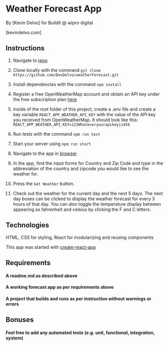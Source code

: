 # Weather Forecast App

By [Kevin Delvo] for Buildit @ wipro digital

[kevindelvo.com]

## Instructions

1. Navigate to [repo](https://gitbub.com/DevDelvo/weatherForecast)

2. Clone locally with the command `git clone https://github.com/DevDelvo/weatherForecast.git`

3. Install dependencies with the command `npm install`

4. Register a free OpenWeatherMap account and obtain an API key under the free subscription plan [here](https://openweathermap.org/api)

5. Inside of the root folder of this project, create a .env file  and create a key variable `REACT_APP_WEATHER_API_KEY` with the value of the API key you received from OpenWeatherMap. It should look like this: `REACT_APP_WEATHER_API_KEY=123Whateveryourapikeyis456`

6. Run tests with the command `npm run test`

7. Start your server using `npm run start`

8. Navigate to the app in [browser](http://localhost:3000)

9. In the app, find the input forms for Country and Zip Code and type in the abbreviation of the country and zipcode you would like to see the weather for. 

10. Press the `Get Weather` button.

11. Check out the weather for the current day and the next 5 days. The next day boxes can be clicked to display the weather forecast for every 3 hours of that day. You can also toggle the temperature display between appearing as fahrenheit and celsius by clicking the F and C letters. 

## Technologies
HTML, 
CSS for styling, 
React for modularizing and reusing components

This app was started with [create-react-app](https://github.com/facebook/create-react-app)

## Requirements
#### A readme.md as described above
#### A working forecast app as per requirements above
#### A project that builds and runs as per instruction without warnings or errors

## Bonuses
#### Feel free to add any automated tests (e.g. unit, functional, integration, system)